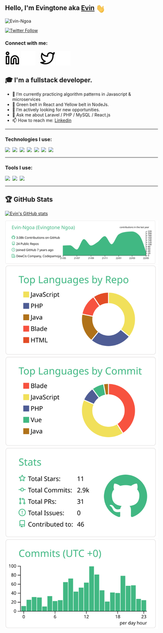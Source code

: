 ## Hello, I'm Evingtone aka [Evin][portfolio] <img src="https://github.com/Evin-Ngoa/Evin-Ngoa/blob/main/assets/wave.gif" align="top" width="30px">
<img src="https://komarev.com/ghpvc/?username=Evin-Ngoa&label=Profile Views&color=blue&style=flat" alt="Evin-Ngoa" />

[![Twitter Follow](https://img.shields.io/twitter/follow/Evin_Tone?color=1DA1F2&logo=twitter&style=for-the-badge)](https://twitter.com/intent/follow?original_referer=https%3A%2F%2Fgithub.com%2FEvin-Ngoa&screen_name=Evin_Tone)

### Connect with me:
[![linkedin](./assets/img/linkedin-light.svg)](https://www.linkedin.com/in/evingtone-ngoa#gh-light-mode-only)
[![linkedin](./assets/img/linkedin-dark.svg)](https://www.linkedin.com/in/evingtone-ngoa#gh-dark-mode-only)
&nbsp;&nbsp;
[![twitter](./assets/img/twitter-light.svg)](https://twitter.com/Evin_Tone#gh-light-mode-only)
[![twitter](./assets/img/twitter-dark.svg)](https://twitter.com/Evin_Tone#gh-dark-mode-only)

## 🎓 I'm a fullstack developer.
- 🔭 I’m currently practicing algorithm patterns in Javascript & microservices
- 🌱 Green belt in React and Yellow belt in NodeJs.
- 👯 I’m actively looking for new opportunities.
- 💬 Ask me about Laravel / PHP / MySQL / React.js
- 📫 How to reach me: [Linkedin](https://www.linkedin.com/in/evingtone-ngoa)

---

### Technologies I use:
<span><img src="https://cdn.jsdelivr.net/gh/devicons/devicon@latest/icons/javascript/javascript-original.svg" width="30px"></span>&nbsp;
<span><img src="https://cdn.jsdelivr.net/gh/devicons/devicon@latest/icons/php/php-original.svg" width="30px"></span>&nbsp;
<span><img src="https://cdn.jsdelivr.net/gh/devicons/devicon@latest/icons/react/react-original.svg" width="30px"></span>&nbsp;
<span><img src="https://cdn.jsdelivr.net/gh/devicons/devicon@latest/icons/redux/redux-original.svg" width="30px"></span>&nbsp;
<span><img src="https://cdn.jsdelivr.net/gh/devicons/devicon@latest/icons/mysql/mysql-original.svg" width="30px"></span>&nbsp;
<span><img src="https://cdn.jsdelivr.net/gh/devicons/devicon@latest/icons/html5/html5-plain.svg" width="30px"></span>&nbsp;
<span><img src="https://cdn.jsdelivr.net/gh/devicons/devicon@latest/icons/css3/css3-plain.svg" width="30px"></span>&nbsp;

---

### Tools I use:
<span><img src="https://cdn.jsdelivr.net/gh/devicons/devicon@latest/icons/git/git-plain.svg" width="30px"></span>&nbsp;
<span><img src="https://avatars.githubusercontent.com/u/10251060?s=200&v=4" width="30px"></span>&nbsp;
<span><img src="https://cdn.jsdelivr.net/gh/devicons/devicon/icons/vscode/vscode-original.svg" width="30px"></span>&nbsp;

---

## 🏆 GitHub Stats
<!-- Light Theme -->
[![Evin's GitHub stats](https://github-readme-stats.vercel.app/api?username=Evin-Ngoa&count_private=true&hide=contribs&show_icons=true)](https://github.com/Evin-Ngoa/github-readme-stats)


[![](https://raw.githubusercontent.com/Evin-Ngoa/Evin-Ngoa/main/profile-summary-card-output/vue/0-profile-details.svg)](https://github.com/vn7n24fzkq/github-profile-summary-cards)
[![](https://raw.githubusercontent.com/Evin-Ngoa/Evin-Ngoa/main/profile-summary-card-output/vue/1-repos-per-language.svg)](https://github.com/vn7n24fzkq/github-profile-summary-cards) [![](https://raw.githubusercontent.com/Evin-Ngoa/Evin-Ngoa/main/profile-summary-card-output/vue/2-most-commit-language.svg)](https://github.com/vn7n24fzkq/github-profile-summary-cards)
[![](https://raw.githubusercontent.com/Evin-Ngoa/Evin-Ngoa/main/profile-summary-card-output/vue/3-stats.svg)](https://github.com/vn7n24fzkq/github-profile-summary-cards) [![](https://raw.githubusercontent.com/Evin-Ngoa/Evin-Ngoa/main/profile-summary-card-output/vue/4-productive-time.svg)](https://github.com/vn7n24fzkq/github-profile-summary-cards)


<!-- Key -->
[website]: http://evin.me.ke
[portfolio]: https://evincloud.com
[twitter]: https://twitter.com/Evin_Tone
[linkedin]: https://www.linkedin.com/in/evingtone-ngoa
